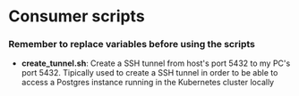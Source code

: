 # Consumer scripts

### Remember to replace variables before using the scripts

- **create_tunnel.sh**: Create a SSH tunnel from host's port 5432 to my PC's port 5432. Tipically used to create a SSH tunnel in order to be able to access a Postgres instance running in the Kubernetes cluster locally